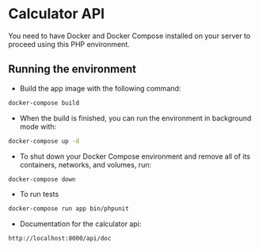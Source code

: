 # Calculator API

You need to have Docker and Docker Compose installed on your server to proceed using this PHP environment.

## Running the environment

- Build the app image with the following command:

```bash
docker-compose build
```

- When the build is finished, you can run the environment in background mode with:

```bash
docker-compose up -d
```

- To shut down your Docker Compose environment and remove all of its containers, networks, and volumes, run:

```bash
docker-compose down
```

- To run tests

```bash
docker-compose run app bin/phpunit
```

- Documentation for the calculator api:
```bash
http://localhost:8000/api/doc
```